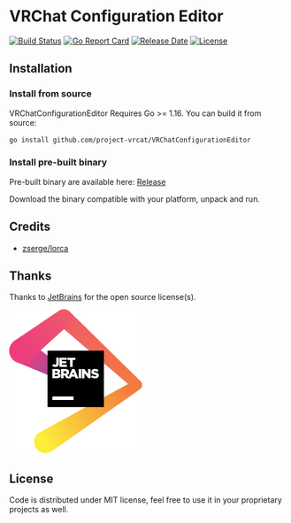 # VRChat Configuration Editor

[![Build Status](https://img.shields.io/github/workflow/status/project-vrcat/VRChatConfigurationEditor/Release?style=flat-square)](https://github.com/project-vrcat/VRChatConfigurationEditor/actions/workflows/release.yml)
[![Go Report Card](https://goreportcard.com/badge/github.com/project-vrcat/VRChatConfigurationEditor?style=flat-square)](https://goreportcard.com/report/github.com/project-vrcat/VRChatConfigurationEditor)
[![Release Date](https://img.shields.io/github/v/release/project-vrcat/VRChatConfigurationEditor.svg?include_prereleases&style=flat-square)](https://github.com/project-vrcat/VRChatConfigurationEditor/releases/latest)
[![License](https://img.shields.io/github/license/project-vrcat/VRChatConfigurationEditor?style=flat-square)](./LICENSE)

## Installation

### Install from source

VRChatConfigurationEditor Requires Go >= 1.16. You can build it from source:

```bash
go install github.com/project-vrcat/VRChatConfigurationEditor
```

### Install pre-built binary

Pre-built binary are available here:
[Release](https://github.com/project-vrcat/VRChatConfigurationEditor/releases/latest)

Download the binary compatible with your platform, unpack and run.

## Credits

- [zserge/lorca](https://github.com/zserge/lorca)

## Thanks

Thanks to [JetBrains](https://jb.gg/OpenSource) for the open source license(s).

[![JetBrains Logo](https://raw.githubusercontent.com/project-vrcat/VRChatConfigurationEditor/main/images/jetbrains.svg)](https://jb.gg/OpenSource)

## License

Code is distributed under MIT license, feel free to use it in your proprietary projects as well.
